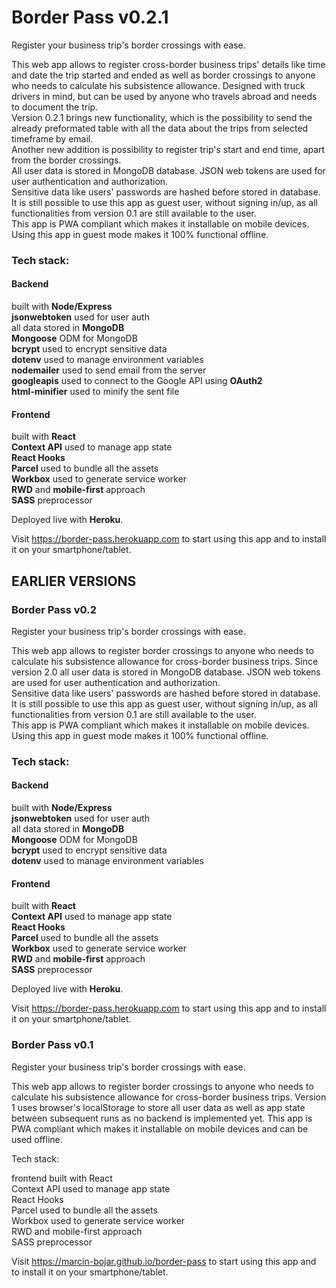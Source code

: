
# Border Pass v0.2.1    
Register your business trip's border crossings with ease.

This web app allows to register cross-border business trips' details like time and date the trip started and ended as well as border crossings to anyone who needs to calculate his subsistence allowance. Designed with truck drivers in mind, but can be used by anyone who travels abroad and needs to document the trip.  
Version 0.2.1 brings new functionality, which is the possibility to send the already preformated table with all the data about the trips from selected timeframe by email.  
Another new addition is possibility to register trip's start and end time, apart from the border crossings.  
All user data is stored in MongoDB database. JSON web tokens are used for user authentication and authorization.  
Sensitive data like users' passwords are hashed before stored in database.  
It is still possible to use this app as guest user, without signing in/up, as all functionalities from version 0.1 are still available to the user.  
This app is PWA compliant which makes it installable on mobile devices. Using this app in guest mode makes it 100% functional offline.

### Tech stack:

#### Backend 
built with **Node/Express**  
**jsonwebtoken** used for user auth  
all data stored in **MongoDB**  
**Mongoose** ODM for MongoDB  
**bcrypt** used to encrypt sensitive data  
**dotenv** used to manage environment variables  
**nodemailer** used to send email from the server  
**googleapis** used to connect to the Google API using **OAuth2**  
**html-minifier** used to minify the sent file

#### Frontend 
built with **React**  
**Context API** used to manage app state  
**React Hooks**  
**Parcel** used to bundle all the assets  
**Workbox** used to generate service worker  
**RWD** and **mobile-first** approach  
**SASS** preprocessor  

Deployed live with **Heroku**.

Visit https://border-pass.herokuapp.com to start using this app and to install it on your smartphone/tablet.

## EARLIER VERSIONS 

### Border Pass v0.2
Register your business trip's border crossings with ease.

This web app allows to register border crossings to anyone who needs to calculate his subsistence allowance for cross-border business trips.
Since version 2.0 all user data is stored in MongoDB database. JSON web tokens are used for user authentication and authorization.  
Sensitive data like users' passwords are hashed before stored in database.  
It is still possible to use this app as guest user, without signing in/up, as all functionalities from version 0.1 are still available to the user.  
This app is PWA compliant which makes it installable on mobile devices. Using this app in guest mode makes it 100% functional offline.

### Tech stack:

#### Backend 
built with **Node/Express**  
**jsonwebtoken** used for user auth  
all data stored in **MongoDB**  
**Mongoose** ODM for MongoDB  
**bcrypt** used to encrypt sensitive data  
**dotenv** used to manage environment variables

#### Frontend 
built with **React**  
**Context API** used to manage app state  
**React Hooks**  
**Parcel** used to bundle all the assets  
**Workbox** used to generate service worker  
**RWD** and **mobile-first** approach  
**SASS** preprocessor  

Deployed live with **Heroku**.

Visit https://border-pass.herokuapp.com to start using this app and to install it on your smartphone/tablet.

### Border Pass v0.1  
Register your business trip's border crossings with ease.

This web app allows to register border crossings to anyone who needs to calculate his subsistence allowance for cross-border business trips.
Version 1 uses browser's localStorage to store all user data as well as app state between subsequent runs as no backend is implemented yet.
This app is PWA compliant which makes it installable on mobile devices and can be used offline.

Tech stack:

frontend built with React  
Context API used to manage app state  
React Hooks  
Parcel used to bundle all the assets  
Workbox used to generate service worker  
RWD and mobile-first approach  
SASS preprocessor  

Visit https://marcin-bojar.github.io/border-pass to start using this app and to install it on your smartphone/tablet.
